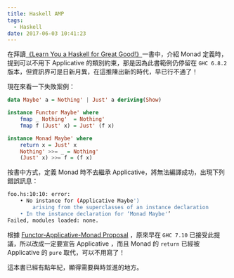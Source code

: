```yaml
---
title: Haskell AMP
tags:
  - Haskell
date: 2017-06-03 10:41:23
---
```



在拜讀[《Learn You a Haskell for Great Good!》](http://learnyouahaskell.com)一書中，介紹 Monad 定義時，提到可以不用下 Applicative 的類別約束，那是因為此書範例仍停留在 `GHC 6.8.2` 版本，但資訊界可是日新月異，在這推陳出新的時代，早已行不通了！

現在來看一下失敗案例：

```haskell
data Maybe' a = Nothing' | Just' a deriving(Show)

instance Functor Maybe' where
    fmap _ Nothing'  = Nothing'
    fmap f (Just' x) = Just' (f x)

instance Monad Maybe' where
    return x = Just' x
    Nothing' >>= _ = Nothing'
    (Just' x) >>= f = (f x)

```

按書中方式，定義 Monad 時不去繼承 Applicative，將無法編譯成功，出現下列錯誤訊息：


```bash
foo.hs:10:10: error:
    • No instance for (Applicative Maybe')
        arising from the superclasses of an instance declaration
    • In the instance declaration for ‘Monad Maybe'’
Failed, modules loaded: none.
```

根據 [Functor-Applicative-Monad Proposal](https://wiki.haskell.org/Functor-Applicative-Monad_Proposal) ，原來早在 `GHC 7.10` 已接受此提議，所以改成一定要宣告 Applicative ，而且 Monad 的 `return` 已經被 Applicative 的 `pure` 取代，可以不用寫了！

這本書已經有點年紀，顯得需要與時並進的地方。